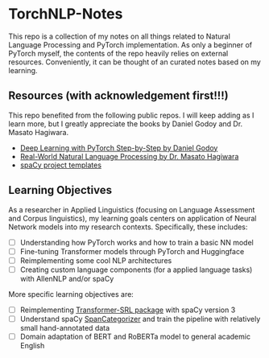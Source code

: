 # TorchNLP-Notes

This repo is a collection of my notes on all things related to Natural Language Processing and PyTorch implementation.
As only a beginner of PyTorch myself, the contents of the repo heavily relies on external resources. Conveniently, it can be thought of an curated notes based on my learning. 

## Resources (with acknowledgement first!!!)

This repo benefited from the following public repos. I will keep adding as I learn more, but I greatly appreciate the books by Daniel Godoy and Dr. Masato Hagiwara. 

- [Deep Learning with PyTorch Step-by-Step by Daniel Godoy](https://github.com/dvgodoy/PyTorchStepByStep)
- [Real-World Natural Language Processing by Dr. Masato Hagiwara](https://github.com/mhagiwara/realworldnlp)
- [spaCy project templates](https://github.com/explosion/projects)


## Learning Objectives

As a researcher in Applied Linguistics (focusing on Language Assessment and Corpus linguistics), my learning goals centers on application of Neural Network models into my research contexts. Specifically, these includes:

- [ ] Understanding how PyTorch works and how to train a basic NN model
- [ ] Fine-tuning Transformer models through PyTorch and Huggingface
- [ ] Reimplementing some cool NLP architectures
- [ ] Creating custom language components (for a applied language tasks) with AllenNLP and/or spaCy

More specific learning objectives are:

- [ ] Reimplementing [Transformer-SRL package](https://github.com/Riccorl/transformer-srl) with spaCy version 3
- [ ] Understand spaCy [SpanCategorizer](https://spacy.io/api/spancategorizer/#_title) and train the pipeline with relatively small hand-annotated data
- [ ] Domain adaptation of BERT and RoBERTa model to general academic English
